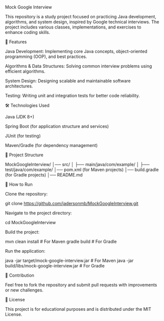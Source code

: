 Mock Google Interview





This repository is a study project focused on practicing Java development, algorithms, and system design, inspired by Google technical interviews. The project includes various classes, implementations, and exercises to enhance coding skills.

🚀 Features

Java Development: Implementing core Java concepts, object-oriented programming (OOP), and best practices.

Algorithms & Data Structures: Solving common interview problems using efficient algorithms.

System Design: Designing scalable and maintainable software architectures.

Testing: Writing unit and integration tests for better code reliability.

🛠 Technologies Used

Java (JDK 8+)

Spring Boot (for application structure and services)

JUnit (for testing)

Maven/Gradle (for dependency management)

📂 Project Structure

MockGoogleInterview/
│── src/
│   ├── main/java/com/example/
│   ├── test/java/com/example/
│── pom.xml (for Maven projects) 
│── build.gradle (for Gradle projects)
│── README.md

🚀 How to Run

Clone the repository:

git clone https://github.com/jadersonmb/MockGoogleInterview.git

Navigate to the project directory:

cd MockGoogleInterview

Build the project:

mvn clean install  # For Maven
gradle build       # For Gradle

Run the application:

java -jar target/mock-google-interview.jar  # For Maven
java -jar build/libs/mock-google-interview.jar  # For Gradle

🤝 Contribution

Feel free to fork the repository and submit pull requests with improvements or new challenges.

📜 License

This project is for educational purposes and is distributed under the MIT License.

